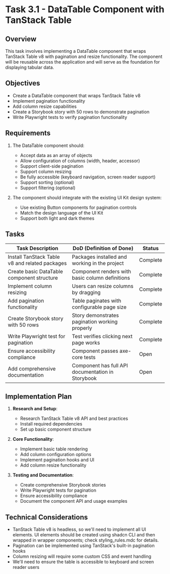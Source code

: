 # Task 3.1 - DataTable Component with TanStack Table

## Overview

This task involves implementing a DataTable component that wraps TanStack Table v8 with pagination and resize functionality. The component will be reusable across the application and will serve as the foundation for displaying tabular data.

## Objectives

- Create a DataTable component that wraps TanStack Table v8
- Implement pagination functionality
- Add column resize capabilities
- Create a Storybook story with 50 rows to demonstrate pagination
- Write Playwright tests to verify pagination functionality

## Requirements

1. The DataTable component should:

   - Accept data as an array of objects
   - Allow configuration of columns (width, header, accessor)
   - Support client-side pagination
   - Support column resizing
   - Be fully accessible (keyboard navigation, screen reader support)
   - Support sorting (optional)
   - Support filtering (optional)

2. The component should integrate with the existing UI Kit design system:
   - Use existing Button components for pagination controls
   - Match the design language of the UI Kit
   - Support both light and dark themes

## Tasks

| Task Description                               | DoD (Definition of Done)                          | Status   |
| ---------------------------------------------- | ------------------------------------------------- | -------- |
| Install TanStack Table v8 and related packages | Packages installed and working in the project     | Complete |
| Create basic DataTable component structure     | Component renders with basic column definitions   | Complete |
| Implement column resizing                      | Users can resize columns by dragging              | Complete |
| Add pagination functionality                   | Table paginates with configurable page size       | Complete |
| Create Storybook story with 50 rows            | Story demonstrates pagination working properly    | Complete |
| Write Playwright test for pagination           | Test verifies clicking next page works            | Complete |
| Ensure accessibility compliance                | Component passes axe-core tests                   | Open     |
| Add comprehensive documentation                | Component has full API documentation in Storybook | Open     |

## Implementation Plan

1. **Research and Setup**:

   - Research TanStack Table v8 API and best practices
   - Install required dependencies
   - Set up basic component structure

2. **Core Functionality**:

   - Implement basic table rendering
   - Add column configuration options
   - Implement pagination hooks and UI
   - Add column resize functionality

3. **Testing and Documentation**:
   - Create comprehensive Storybook stories
   - Write Playwright tests for pagination
   - Ensure accessibility compliance
   - Document the component API and usage examples

## Technical Considerations

- TanStack Table v8 is headless, so we'll need to implement all UI elements. UI elements should be created using shadcn CLI and then wrapped in wrapper components; check styling_rules.mdc for details.
- Pagination can be implemented using TanStack's built-in pagination hooks
- Column resizing will require some custom CSS and event handling
- We'll need to ensure the table is accessible to keyboard and screen reader users
